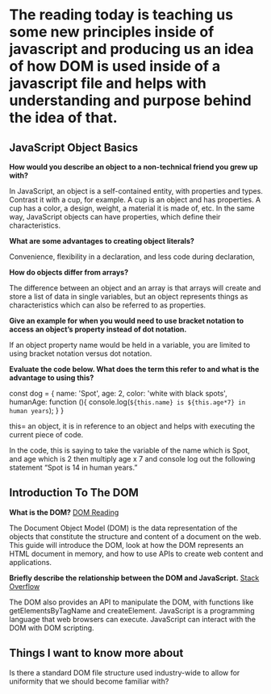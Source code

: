 # The reading today is teaching us some new principles inside of javascript and producing us an idea of how DOM is used inside of a javascript file and helps with understanding and purpose behind the idea of that. 

## JavaScript Object Basics

**How would you describe an object to a non-technical friend you grew up with?**

In JavaScript, an object is a self-contained entity, with properties and types. Contrast it with a cup, for example. A cup is an object and has properties. A cup has a color, a design, weight, a material it is made of, etc. In the same way, JavaScript objects can have properties, which define their characteristics.

**What are some advantages to creating object literals?**

Convenience, flexibility in a declaration, and less code during declaration,

**How do objects differ from arrays?**

The difference between an object and an array is that arrays will create and store a list of data in single variables, but an object represents things as characteristics which can also be referred to as properties. 

**Give an example for when you would need to use bracket notation to access an object’s property instead of dot notation.**

If an object property name would be held in a variable, you are limited to using bracket notation versus dot notation.

**Evaluate the code below. What does the term this refer to and what is the advantage to using this?**

const dog = {
  name: 'Spot',
  age: 2,
  color: 'white with black spots',
  humanAge: function (){
    console.log(`${this.name} is ${this.age*7} in human years`);
  }
}

this= an object, it is in reference to an object and helps with executing the current piece of code.

In the code, this is saying to take the variable of the name which is Spot, and age which is 2 then multiply age x 7 and console log out the following statement “Spot is 14 in human years.”

## Introduction To The DOM

**What is the DOM?** [DOM Reading](https://developer.mozilla.org/en-US/docs/Web/API/Document_Object_Model/Introduction)

The Document Object Model (DOM) is the data representation of the objects that constitute the structure and content of a document on the web. This guide will introduce the DOM, look at how the DOM represents an HTML document in memory, and how to use APIs to create web content and applications.

**Briefly describe the relationship between the DOM and JavaScript.** [Stack Overflow](https://stackoverflow.com/questions/2726554/what-is-the-difference-between-javascript-and-dom)

The DOM also provides an API to manipulate the DOM, with functions like getElementsByTagName and createElement. JavaScript is a programming language that web browsers can execute. JavaScript can interact with the DOM with DOM scripting.

## Things I want to know more about
 Is there a standard DOM file structure used industry-wide to allow for uniformity that we should become familiar with?
